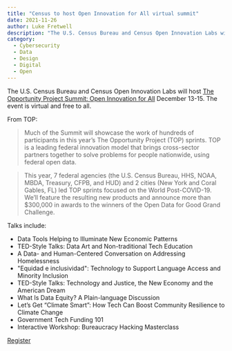 ```yaml
---
title: "Census to host Open Innovation for All virtual summit"
date: 2021-11-26
author: Luke Fretwell
description: "The U.S. Census Bureau and Census Open Innovation Labs will host The Opportunity Project Summit December 13-15."
category:
  - Cybersecurity
  - Data
  - Design
  - Digital
  - Open
---
```


The U.S. Census Bureau and Census Open Innovation Labs will host [The Opportunity Project Summit: Open Innovation for All](https://emamo.com/event/TOPSummit2021) December 13-15. The event is virtual and free to all.

From TOP:

> Much of the Summit will showcase the work of hundreds of participants in this year’s The Opportunity Project (TOP) sprints. TOP is a leading federal innovation model that brings cross-sector partners together to solve problems for people nationwide, using federal open data.

> This year, 7 federal agencies (the U.S. Census Bureau, HHS, NOAA, MBDA, Treasury, CFPB, and HUD) and 2 cities (New York and Coral Gables, FL) led TOP sprints focused on the World Post-COVID-19. We’ll feature the resulting new products and announce more than $300,000 in awards to the winners of the Open Data for Good Grand Challenge.

Talks include:

* Data Tools Helping to Illuminate New Economic Patterns
* TED-Style Talks: Data Art and Non-traditional Tech Education
* A Data- and Human-Centered Conversation on Addressing Homelessness
* "Equidad e inclusividad": Technology to Support Language Access and Minority Inclusion
* TED-Style Talks: Technology and Justice, the New Economy and the American Dream
* What Is Data Equity? A Plain-language Discussion
* Let’s Get “Climate Smart”: How Tech Can Boost Community Resilience to Climate Change
* Government Tech Funding 101
* Interactive Workshop: Bureaucracy Hacking Masterclass

[Register](https://emamo.com/event/TOPSummit2021)